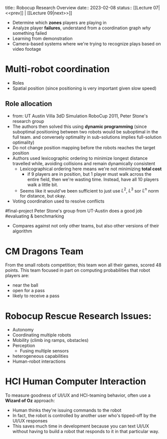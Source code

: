 title:: Robocup Research Overview
date:: 2023-02-08
status:: 
[[Lecture 07|<<prev]] | [[Lecture 09|next>>]]

- Determine which **zones** players are playing in
- Analyze player **failures**, understand from a coordination graph *why* something failed
- Learning from demonstration
- Camera-based systems where we're trying to recognize plays based on video footage

# Multi-robot coordination
- Roles
- Spatial position (since positioning is very important given slow speed)

## Role allocation
- from: UT Austin Villa 3dD Simulation RoboCup 2011, Peter Stone's research group
-  The authors then solved this using **dynamic programming** (since suboptimal positioning between two robots would be suboptimal in the full team. and conversely optimality in sub-solutions implies full-solution optimality)
- Do not change position mapping before the robots reaches the target position
- Authors used lexicographic ordering to minimize longest distance travelled while, avoiding collisions and remain dynamically consistent
	- Lexicographical ordering here means we're not minimizing **total cost**
		- if 9 players are in position, but 1 player must walk across the entire field, then we're wasting time. Instead, have all 10 players walk a little bit.
	- Seems like it would've been sufficient to just use $L^2$, $L^3$ sor $L^n$ norm for distance, but okay.
-  Voting coordination used to resolve conflicts

#final-project Peter Stone's group from UT-Austin does a good job #evaluating & benchmarking
- Compares against not only other teams, but also other versions of their algorithm

# CM Dragons Team
From the small robots competition; this team won all their games, scored 48 points. 
This team focused in part on computing probabilities that robot players are:
- near the ball
- open for a pass
- likely to receive a pass


# Robocup Rescue Research Issues:
- Autonomy
- Coordinating multiple robots
- Mobility (climb ing ramps, obstacles)
- Perception
	- Fusing multiple sensors
- heterogeneous capabilities
- Human-robot interactions

# HCI Human Computer Interaction
To measure goodness of UI/UX and HCI-teaming behavior, often use a **Wizard of Oz** approach:
- Human thinks they're issuing commands to the robot
- In fact, the robot is controlled by another user who's tipped-off by the UI/UX responses
- This saves much time in development because you can text UI/UX without having to build a robot that responds to it in that particular way.

